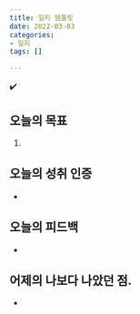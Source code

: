 ```yaml
---
title: 일지 템플릿
date: 2022-03-03
categories:
- 일지
tags: []

---
```

:heavy_check_mark:

## 오늘의 목표

1. 

## 오늘의 성취 인증

* 

## 오늘의 피드백

* 

## 어제의 나보다 나았던 점.

* 